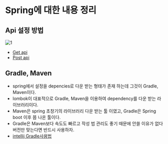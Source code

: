 # Spring에 대한 내용 정리 
## Api 설정 방법
![1](https://user-images.githubusercontent.com/49854618/161555767-a7786874-58d3-4c51-83c5-52ff3fee0cb9.PNG)
- [Get api](https://github.com/hyunseokjoo/prac_spring/tree/main/info/GetApi)
- [Post api](https://github.com/hyunseokjoo/prac_spring/tree/main/info/PostApi)



## Gradle, Maven
- spring에서 설정을 depencies로 다운 받는 형태가 존재 하는데 그것이 Gradle, Maven이다.
- lombok이 대표적으로 Gradle, Maven을 이용하여 dependency를 다운 받는 라이브러리이다.
- Maven은 spring 초창기의 라이브러리 다운 받는 툴 이였고, Gradle은 Spring boot 이후 쯤 나온 툴이다.
- Gradle은 Maven보다 속도도 빠르고 작성 법 관리도 좋기 때문에 안쓸 이유가 없다 버전만 맞는다면 반드시 사용하자.
- [intellij Gradle사용법](https://github.com/hyunseokjoo/prac_spring/tree/main/info/Gradle)
